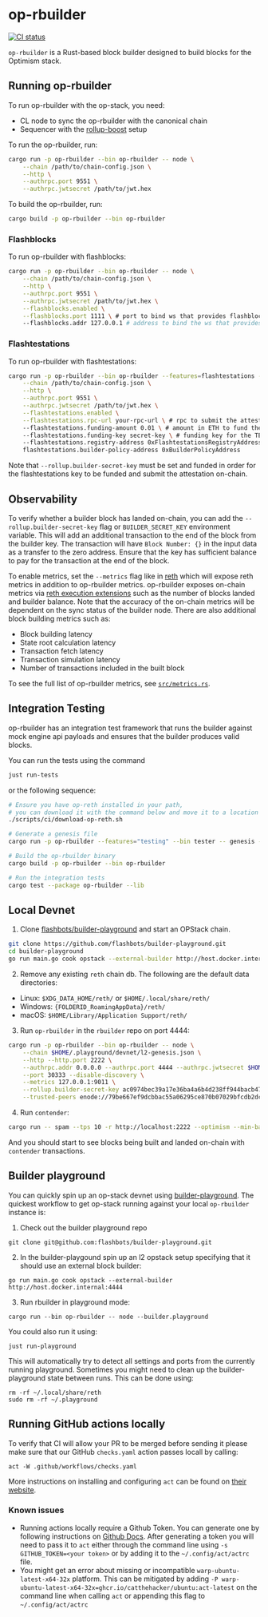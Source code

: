 # op-rbuilder

[![CI status](https://github.com/flashbots/op-rbuilder/actions/workflows/checks.yaml/badge.svg?branch=develop)](https://github.com/flashbots/op-rbuilder/actions/workflows/integration.yaml)

`op-rbuilder` is a Rust-based block builder designed to build blocks for the Optimism stack.

## Running op-rbuilder

To run op-rbuilder with the op-stack, you need:

-   CL node to sync the op-rbuilder with the canonical chain
-   Sequencer with the [rollup-boost](https://github.com/flashbots/rollup-boost) setup

To run the op-rbuilder, run:

```bash
cargo run -p op-rbuilder --bin op-rbuilder -- node \
    --chain /path/to/chain-config.json \
    --http \
    --authrpc.port 9551 \
    --authrpc.jwtsecret /path/to/jwt.hex
```

To build the op-rbuilder, run:

```bash
cargo build -p op-rbuilder --bin op-rbuilder
```

### Flashblocks

To run op-rbuilder with flashblocks:

```bash
cargo run -p op-rbuilder --bin op-rbuilder -- node \
    --chain /path/to/chain-config.json \
    --http \
    --authrpc.port 9551 \
    --authrpc.jwtsecret /path/to/jwt.hex \
    --flashblocks.enabled \
    --flashblocks.port 1111 \ # port to bind ws that provides flashblocks 
    --flashblocks.addr 127.0.0.1 # address to bind the ws that provides flashblocks
```

### Flashtestations 

To run op-rbuilder with flashtestations:

```bash
cargo run -p op-rbuilder --bin op-rbuilder --features=flashtestations -- node \
    --chain /path/to/chain-config.json \
    --http \
    --authrpc.port 9551 \
    --authrpc.jwtsecret /path/to/jwt.hex \
    --flashtestations.enabled \
    --flashtestations.rpc-url your-rpc-url \ # rpc to submit the attestation transaction to
    --flashtestations.funding-amount 0.01 \ # amount in ETH to fund the TEE generated key
    --flashtestations.funding-key secret-key \ # funding key for the TEE key
    --flashtestations.registry-address 0xFlashtestationsRegistryAddress \
    flashtestations.builder-policy-address 0xBuilderPolicyAddress
```

Note that `--rollup.builder-secret-key` must be set and funded in order for the flashtestations key to be funded and submit the attestation on-chain.

## Observability

To verify whether a builder block has landed on-chain, you can add the `--rollup.builder-secret-key` flag or `BUILDER_SECRET_KEY` environment variable.
This will add an additional transaction to the end of the block from the builder key. The transaction will have `Block Number: {}` in the input data as a transfer to the zero address. Ensure that the key has sufficient balance to pay for the transaction at the end of the block.

To enable metrics, set the `--metrics` flag like in [reth](https://reth.rs/run/monitoring) which will expose reth metrics in addition to op-rbuilder metrics. op-rbuilder exposes on-chain metrics via [reth execution extensions](https://reth.rs/exex/overview) such as the number of blocks landed and builder balance. Note that the accuracy of the on-chain metrics will be dependent on the sync status of the builder node. There are also additional block building metrics such as:

-   Block building latency
-   State root calculation latency
-   Transaction fetch latency
-   Transaction simulation latency
-   Number of transactions included in the built block

To see the full list of op-rbuilder metrics, see [`src/metrics.rs`](./crates/op-rbuilder/src/metrics.rs).

## Integration Testing

op-rbuilder has an integration test framework that runs the builder against mock engine api payloads and ensures that the builder produces valid blocks.

You can run the tests using the command

```bash
just run-tests
```

or the following sequence:

```bash
# Ensure you have op-reth installed in your path,
# you can download it with the command below and move it to a location in your path
./scripts/ci/download-op-reth.sh

# Generate a genesis file
cargo run -p op-rbuilder --features="testing" --bin tester -- genesis --output genesis.json

# Build the op-rbuilder binary
cargo build -p op-rbuilder --bin op-rbuilder

# Run the integration tests
cargo test --package op-rbuilder --lib
```

## Local Devnet

1. Clone [flashbots/builder-playground](https://github.com/flashbots/builder-playground) and start an OPStack chain.

```bash
git clone https://github.com/flashbots/builder-playground.git
cd builder-playground
go run main.go cook opstack --external-builder http://host.docker.internal:4444
```

2. Remove any existing `reth` chain db. The following are the default data directories:

-   Linux: `$XDG_DATA_HOME/reth/` or `$HOME/.local/share/reth/`
-   Windows: `{FOLDERID_RoamingAppData}/reth/`
-   macOS: `$HOME/Library/Application Support/reth/`

3. Run `op-rbuilder` in the `rbuilder` repo on port 4444:

```bash
cargo run -p op-rbuilder --bin op-rbuilder -- node \
    --chain $HOME/.playground/devnet/l2-genesis.json \
    --http --http.port 2222 \
    --authrpc.addr 0.0.0.0 --authrpc.port 4444 --authrpc.jwtsecret $HOME/.playground/devnet/jwtsecret \
    --port 30333 --disable-discovery \
    --metrics 127.0.0.1:9011 \
    --rollup.builder-secret-key ac0974bec39a17e36ba4a6b4d238ff944bacb478cbed5efcae784d7bf4f2ff80 \
    --trusted-peers enode://79be667ef9dcbbac55a06295ce870b07029bfcdb2dce28d959f2815b16f81798483ada7726a3c4655da4fbfc0e1108a8fd17b448a68554199c47d08ffb10d4b8@127.0.0.1:30304
```

4. Run `contender`:

```bash
cargo run -- spam --tps 10 -r http://localhost:2222 --optimism --min-balance 0.14
```

And you should start to see blocks being built and landed on-chain with `contender` transactions.

## Builder playground

You can quickly spin up an op-stack devnet using [builder-playground](https://github.com/flashbots/builder-playground). The quickest workflow to get op-stack running against your local `op-rbuilder` instance is:

1. Check out the builder playground repo

```
git clone git@github.com:flashbots/builder-playground.git
```

2. In the builder-playgound spin up an l2 opstack setup specifying that it should use an external block builder:

```
go run main.go cook opstack --external-builder http://host.docker.internal:4444
```

3. Run rbuilder in playground mode:

```
cargo run --bin op-rbuilder -- node --builder.playground
```

You could also run it using:

```
just run-playground
```

This will automatically try to detect all settings and ports from the currently running playground. Sometimes you might need to clean up the builder-playground state between runs. This can be done using:

```
rm -rf ~/.local/share/reth
sudo rm -rf ~/.playground
```

## Running GitHub actions locally

To verify that CI will allow your PR to be merged before sending it please make sure that our GitHub `checks.yaml` action passes locall by calling:

```
act -W .github/workflows/checks.yaml
```

More instructions on installing and configuring `act` can be found on [their website](https://nektosact.com).

### Known issues

-   Running actions locally require a Github Token. You can generate one by following instructions on [Github Docs](https://docs.github.com/en/authentication/keeping-your-account-and-data-secure/managing-your-personal-access-tokens). After generating a token you will need to pass it to `act` either through the command line using `-s GITHUB_TOKEN=<your token>` or by adding it to the `~/.config/act/actrc` file.
-   You might get an error about missing or incompatible `warp-ubuntu-latest-x64-32x` platform. This can be mitigated by adding `-P warp-ubuntu-latest-x64-32x=ghcr.io/catthehacker/ubuntu:act-latest` on the command line when calling `act` or appending this flag to `~/.config/act/actrc`
